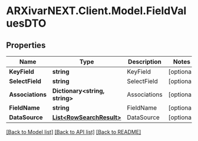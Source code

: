 # ARXivarNEXT.Client.Model.FieldValuesDTO
## Properties

Name | Type | Description | Notes
------------ | ------------- | ------------- | -------------
**KeyField** | **string** | KeyField | [optional] 
**SelectField** | **string** | SelectField | [optional] 
**Associations** | **Dictionary&lt;string, string&gt;** | Associations | [optional] 
**FieldName** | **string** | FieldName | [optional] 
**DataSource** | [**List&lt;RowSearchResult&gt;**](RowSearchResult.md) | DataSource | [optional] 

[[Back to Model list]](../README.md#documentation-for-models) [[Back to API list]](../README.md#documentation-for-api-endpoints) [[Back to README]](../README.md)


